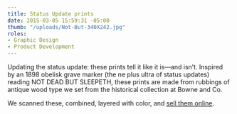 ```yaml
---
title: Status Update prints
date: 2015-03-05 15:59:31 -05:00
thumb: "/uploads/Not-But-340X242.jpg"
roles:
- Graphic Design
- Product Development
---
```

Updating the status update: these prints tell it like it is—and isn’t. Inspired by an 1898 obelisk grave marker (the ne plus ultra of status updates) reading NOT DEAD BUT SLEEPETH, these prints are made from rubbings of antique wood type we set from the historical collection at Bowne and Co.

We scanned these, combined, layered with color, and <a href="http://www.b-de-b.com/">sell them online</a>.
